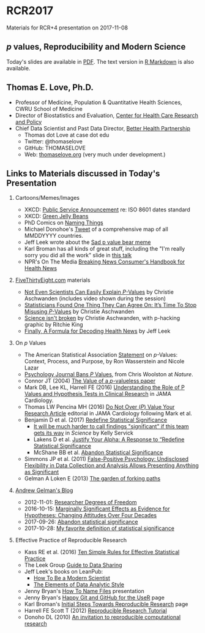# RCR2017
Materials for RCR+4 presentation on 2017-11-08

## *p* values, Reproducibility and Modern Science

Today's slides are available in [PDF](https://github.com/THOMASELOVE/RCR2017/blob/master/love-2017-11-08.pdf). 
The text version in [R Markdown](https://github.com/THOMASELOVE/RCR2017/blob/master/love-2017-11-08.rmd) is also available.

## Thomas E. Love, Ph.D.

- Professor of Medicine, Population & Quantitative Health Sciences, CWRU School of Medicine
- Director of Biostatistics and Evaluation, [Center for Health Care Research and Policy](http://chrp.org/)
- Chief Data Scientist and Past Data Director, [Better Health Partnership](http://betterhealthpartnership.org/)
    - Thomas dot Love at case dot edu  
    - Twitter: @thomaselove 
    - GitHub: THOMASELOVE
    - Web: [thomaselove.org](https://thomaselove.github.io/) (very much under development.)


## Links to Materials discussed in Today's Presentation

1. Cartoons/Memes/Images
    - XKCD: [Public Service Announcement](https://xkcd.com/1179/) re: ISO 8601 dates standard
    - XKCD: [Green Jelly Beans](https://xkcd.com/882/)
    - PhD Comics on [Naming Things](http://www.phdcomics.com/comics/archive.php?comicid=1531)
    - Michael Donohoe's [Tweet](https://twitter.com/donohoe/status/597876118688026624) of a comprehensive map of all MMDDYYYY countries.
    - Jeff Leek wrote about the [Sad p value bear meme](https://simplystatistics.org/2013/08/26/statistics-meme-sad-p-value-bear/)
    - Karl Broman has all kinds of great stuff, including the "I'm really sorry you did all the work" slide in [this talk](https://www.biostat.wisc.edu/~kbroman/presentations/repro_research_UMass2016.pdf) 
    - NPR's On The Media [Breaking News Consumer's Handbook for Health News](http://www.healthnewsreview.org/2015/07/nprs-on-the-media-with-a-skeptics-guide-to-health-newsdiet-fads/)
    
2. [FiveThirtyEight.com](http://fivethirtyeight.com/) materials
    - [Not Even Scientists Can Easily Explain *P*-Values](http://fivethirtyeight.com/features/not-even-scientists-can-easily-explain-p-values/) by Christie Aschwanden (includes video shown during the session)
    - [Statisticians Found One Thing They Can Agree On: It’s Time To Stop Misusing *P*-Values](http://fivethirtyeight.com/features/statisticians-found-one-thing-they-can-agree-on-its-time-to-stop-misusing-p-values/) by Christie Aschwanden
    - [Science isn't broken](https://fivethirtyeight.com/features/science-isnt-broken) by Christie Aschwanden, with p-hacking graphic by Ritchie King
    - [Finally, A Formula for Decoding Health News](https://fivethirtyeight.com/features/a-formula-for-decoding-health-news/) by Jeff Leek
 
3. On *p* Values
    - The American Statistical Association [Statement](http://amstat.tandfonline.com/doi/pdf/10.1080/00031305.2016.1154108) on *p*-Values: Context, Process, and Purpose, by Ron Wasserstein and Nicole Lazar
    - [Psychology Journal Bans *P* Values](http://www.nature.com/news/psychology-journal-bans-p-values-1.17001), from Chris Woolston at *Nature*.
    - Connor JT (2004) [The Value of a *p*-valueless paper](https://www.nature.com/ajg/journal/v99/n9/pdf/ajg2004321a.pdf?origin=ppub&foxtrotcallback=true)
    - Mark DB, Lee KL, Harrell FE (2016) [Understanding the Role of P Values and Hypothesis Tests in Clinical Research](https://jamanetwork.com/journals/jamacardiology/fullarticle/2566171) in JAMA Cardiology.
    - Thomas LW Pencina MH (2016) [Do Not Over (*P*) Value Your Research Article](https://jamanetwork.com/journals/jamacardiology/fullarticle/2566166) editorial in JAMA Cardiology following Mark et al.
    - Benjamin D et al. (2017) [Redefine Statistical Significance](https://psyarxiv.com/mky9j/)
        - [It will be much harder to call findings "significant" if this team gets its way](http://www.sciencemag.org/news/2017/07/it-will-be-much-harder-call-new-findings-significant-if-team-gets-its-way) in *Science* by Kelly Servick
        - Lakens D et al. [Justify Your Alpha: A Response to “Redefine Statistical Significance](https://psyarxiv.com/9s3y6)
        - McShane BB et al. [Abandon Statistical Significance](http://www.stat.columbia.edu/~gelman/research/unpublished/abandon.pdf)
    - Simmons JP et al. (2011) [False-Positive Psychology: Undisclosed Flexibility in Data Collection and Analysis Allows Presenting Anything as Significant](http://journals.sagepub.com/doi/abs/10.1177/0956797611417632)
    - Gelman A Loken E (2013) [The garden of forking paths](http://www.stat.columbia.edu/~gelman/research/unpublished/p_hacking.pdf)

4. [Andrew Gelman's Blog](http://andrewgelman.com/)
    - 2012-11-01: [Researcher Degrees of Freedom](http://andrewgelman.com/2012/11/01/researcher-degrees-of-freedom/)
    - 2016-10-15: [Marginally Significant Effects as Evidence for Hypotheses: Changing Attitudes Over Four Decades](http://andrewgelman.com/2016/10/15/marginally-significant-effects-as-evidence-for-hypotheses-changing-attitudes-over-four-decades/)
    - 2017-09-26: [Abandon statistical significance](http://andrewgelman.com/2017/09/26/abandon-statistical-significance/)
    - 2017-10-28: [My favorite definition of statistical significance](http://andrewgelman.com/2017/10/28/favorite-definition-statistical-significance/)
    
5. Effective Practice of Reproducible Research
    - Kass RE et al. (2016) [Ten Simple Rules for Effective Statistical Practice](http://journals.plos.org/ploscompbiol/article?id=10.1371/journal.pcbi.1004961)
    - The Leek Group [Guide to Data Sharing](https://github.com/jtleek/datasharing)
    - Jeff Leek's books on LeanPub:
        - [How To Be a Modern Scientist](https://leanpub.com/modernscientist)
        - [The Elements of Data Analytic Style](https://leanpub.com/datastyle)
    - Jenny Bryan's [How To Name Files](https://speakerdeck.com/jennybc/how-to-name-files) presentation
    - Jenny Bryan's [Happy Git and GitHub for the UseR](http://happygitwithr.com/) page
    - Karl Broman's [Initial Steps Towards Reproducible Research](http://kbroman.org/steps2rr/) page
    - Harrell FE Scott T (2012) [Reproducible Research Tutorial](http://biostat.mc.vanderbilt.edu/wiki/pub/Main/ReproducibleResearchTutorial/HarrellScottTutorial-useR2012.pdf)
    - Donoho DL (2010) [An invitation to reproducible computational research](https://academic.oup.com/biostatistics/article/11/3/385/257703)
    

